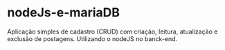 # nodeJs-e-mariaDB
 Aplicação simples de cadastro (CRUD) com criação, leitura, atualização e exclusão de postagens. Utilizando o nodeJS no banck-end.
